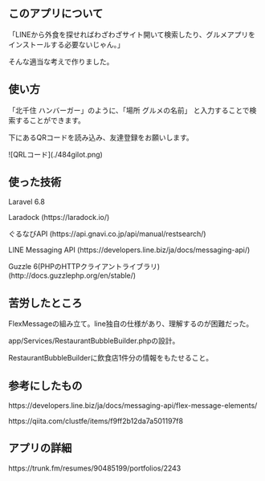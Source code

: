 ## このアプリについて
<p>「LINEから外食を探せればわざわざサイト開いて検索したり、グルメアプリをインストールする必要ないじゃん。」 </p>
<p>そんな適当な考えで作りました。</p>

## 使い方
<p>「北千住 ハンバーガー」のように、「場所 グルメの名前」 と入力することで検索することができます。</p>
<p>下にあるQRコードを読み込み、友達登録をお願いします。</p>


<p>![QRLコード](./484gilot.png) </p>

## 使った技術
<p>Laravel 6.8</p>
<p>Laradock (https://laradock.io/)</p>
<p>ぐるなびAPI (https://api.gnavi.co.jp/api/manual/restsearch/)</p>
<p>LINE Messaging API (https://developers.line.biz/ja/docs/messaging-api/)</p>
<p>Guzzle 6(PHPのHTTPクライアントライブラリ) (http://docs.guzzlephp.org/en/stable/)</p>

## 苦労したところ
<p>FlexMessageの組み立て。line独自の仕様があり、理解するのが困難だった。</p>
<p>app/Services/RestaurantBubbleBuilder.phpの設計。</p>
<p>RestaurantBubbleBuilderに飲食店1件分の情報をもたせること。</p>


## 参考にしたもの
<p>https://developers.line.biz/ja/docs/messaging-api/flex-message-elements/</p>
<p>https://qiita.com/clustfe/items/f9ff2b12da7a501197f8</p>

## アプリの詳細
<p>https://trunk.fm/resumes/90485199/portfolios/2243</p>
